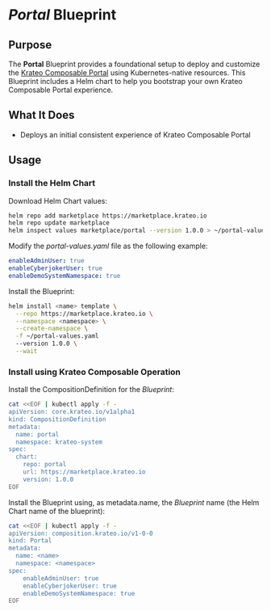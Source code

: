 # *Portal* Blueprint

## Purpose

The **Portal** Blueprint provides a foundational setup to deploy and customize the [Krateo Composable Portal](https://github.com/krateoplatformops/frontend) using Kubernetes-native resources. This Blueprint includes a Helm chart to help you bootstrap your own Krateo Composable Portal experience.

## What It Does

- Deploys an initial consistent experience of Krateo Composable Portal

## Usage

### Install the Helm Chart

Download Helm Chart values:

```sh
helm repo add marketplace https://marketplace.krateo.io
helm repo update marketplace
helm inspect values marketplace/portal --version 1.0.0 > ~/portal-values.yaml
```

Modify the *portal-values.yaml* file as the following example:

```yaml
enableAdminUser: true
enableCyberjokerUser: true
enableDemoSystemNamespace: true
```

Install the Blueprint:

```sh
helm install <name> template \
  --repo https://marketplace.krateo.io \
  --namespace <namespace> \
  --create-namespace \
  -f ~/portal-values.yaml
  --version 1.0.0 \
  --wait
```

### Install using Krateo Composable Operation

Install the CompositionDefinition for the *Blueprint*:

```sh
cat <<EOF | kubectl apply -f -
apiVersion: core.krateo.io/v1alpha1
kind: CompositionDefinition
metadata:
  name: portal
  namespace: krateo-system
spec:
  chart:
    repo: portal
    url: https://marketplace.krateo.io
    version: 1.0.0
EOF
```

Install the Blueprint using, as metadata.name, the *Blueprint* name (the Helm Chart name of the blueprint):

```sh
cat <<EOF | kubectl apply -f -
apiVersion: composition.krateo.io/v1-0-0
kind: Portal
metadata:
  name: <name>
  namespace: <namespace>
spec:
    enableAdminUser: true
    enableCyberjokerUser: true
    enableDemoSystemNamespace: true
EOF
```